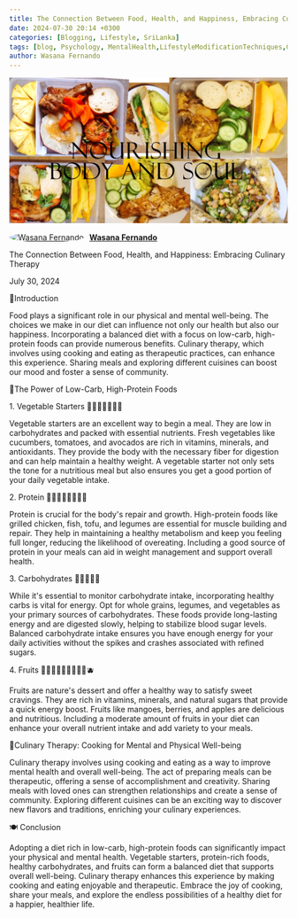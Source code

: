 ```yaml
---
title: The Connection Between Food, Health, and Happiness, Embracing Culinary Therapy
date: 2024-07-30 20:14 +0300
categories: [Blogging, Lifestyle, SriLanka]
tags: [blog, Psychology, MentalHealth,LifestyleModificationTechniques,Culinary, Cooking]
author: Wasana Fernando
---
```


![Desktop View](assets/1722307388321.png)


<div style="display: flex; align-items: center;">
  <a href="https://www.linkedin.com/in/wasana-fernando-37870295/" target="_blank">
    <img src="https://media.licdn.com/dms/image/v2/D4D03AQGqmZMF-iRUqA/profile-displayphoto-shrink_200_200/B4DZZtGoXmGcAY-/0/1745587183368?e=1755734400&v=beta&t=vnDv5XHSj2TDWWcWCZklt1uhS4tbSnotW3C0_AVa1y0" alt="Wasana Fernando" width="50" height="50" style="border-radius: 50%; margin-right: 10px;">
  </a>
  <a href="https://www.linkedin.com/in/wasana-fernando-37870295/" target="_blank" style="font-weight: bold;">Wasana Fernando</a>
</div>




The Connection Between Food, Health, and Happiness: Embracing Culinary Therapy

July 30, 2024

🍛Introduction

Food plays a significant role in our physical and mental well-being. The choices we make in our diet can influence not only our health but also our happiness. Incorporating a balanced diet with a focus on low-carb, high-protein foods can provide numerous benefits. Culinary therapy, which involves using cooking and eating as therapeutic practices, can enhance this experience. Sharing meals and exploring different cuisines can boost our mood and foster a sense of community.

🍛The Power of Low-Carb, High-Protein Foods

1\. Vegetable Starters 🥦🧄🥬🥒🍅🌽🥕

Vegetable starters are an excellent way to begin a meal. They are low in carbohydrates and packed with essential nutrients. Fresh vegetables like cucumbers, tomatoes, and avocados are rich in vitamins, minerals, and antioxidants. They provide the body with the necessary fiber for digestion and can help maintain a healthy weight. A vegetable starter not only sets the tone for a nutritious meal but also ensures you get a good portion of your daily vegetable intake.

2\. Protein 🥜🫘🫛🥚🍳🍗🦑🦐

Protein is crucial for the body's repair and growth. High-protein foods like grilled chicken, fish, tofu, and legumes are essential for muscle building and repair. They help in maintaining a healthy metabolism and keep you feeling full longer, reducing the likelihood of overeating. Including a good source of protein in your meals can aid in weight management and support overall health.

3\. Carbohydrates 🥔🥖🥙🍙🍚

While it's essential to monitor carbohydrate intake, incorporating healthy carbs is vital for energy. Opt for whole grains, legumes, and vegetables as your primary sources of carbohydrates. These foods provide long-lasting energy and are digested slowly, helping to stabilize blood sugar levels. Balanced carbohydrate intake ensures you have enough energy for your daily activities without the spikes and crashes associated with refined sugars.

4\. Fruits 🍉🍎🍏🥝🥭🥑🍊🍌🍍🫐

Fruits are nature's dessert and offer a healthy way to satisfy sweet cravings. They are rich in vitamins, minerals, and natural sugars that provide a quick energy boost. Fruits like mangoes, berries, and apples are delicious and nutritious. Including a moderate amount of fruits in your diet can enhance your overall nutrient intake and add variety to your meals.

🍲Culinary Therapy: Cooking for Mental and Physical Well-being

Culinary therapy involves using cooking and eating as a way to improve mental health and overall well-being. The act of preparing meals can be therapeutic, offering a sense of accomplishment and creativity. Sharing meals with loved ones can strengthen relationships and create a sense of community. Exploring different cuisines can be an exciting way to discover new flavors and traditions, enriching your culinary experiences.

🍽️ Conclusion

Adopting a diet rich in low-carb, high-protein foods can significantly impact your physical and mental health. Vegetable starters, protein-rich foods, healthy carbohydrates, and fruits can form a balanced diet that supports overall well-being. Culinary therapy enhances this experience by making cooking and eating enjoyable and therapeutic. Embrace the joy of cooking, share your meals, and explore the endless possibilities of a healthy diet for a happier, healthier life.